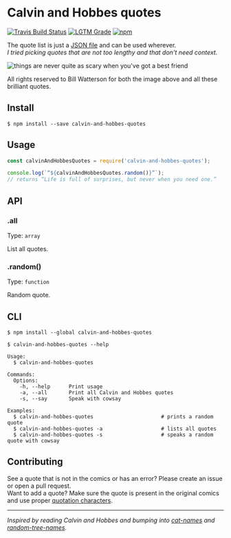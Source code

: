 # Calvin and Hobbes quotes
[![Travis Build Status][travis-icon]][travis]
[![LGTM Grade][lgtm-icon]][lgtm]
[![npm][npm-icon]][npm]

The quote list is just a [JSON file](src/quotes.json) and can be used wherever.  
*I tried picking quotes that are not too lengthy and that don't need context.*

![things are never quite as scary when you've got a best friend](https://cdn.rawgit.com/Siilwyn/calvin-and-hobbes-quotes/master/a-best-friend.jpg)

All rights reserved to Bill Watterson for both the image above and all these brilliant quotes.

## Install
```
$ npm install --save calvin-and-hobbes-quotes
```

## Usage
```js
const calvinAndHobbesQuotes = require('calvin-and-hobbes-quotes');

console.log(`“${calvinAndHobbesQuotes.random()}”`);
// returns “Life is full of surprises, but never when you need one.”
```

## API

### .all
Type: `array`

List all quotes.

### .random()
Type: `function`

Random quote.

## CLI
```
$ npm install --global calvin-and-hobbes-quotes
```

```
$ calvin-and-hobbes-quotes --help

Usage:
  $ calvin-and-hobbes-quotes

Commands:
  Options:
    -h, --help      Print usage
    -a, --all       Print all Calvin and Hobbes quotes
    -s, --say       Speak with cowsay

Examples:
  $ calvin-and-hobbes-quotes                      # prints a random quote
  $ calvin-and-hobbes-quotes -a                   # lists all quotes
  $ calvin-and-hobbes-quotes -s                   # speaks a random quote with cowsay
```

## Contributing
See a quote that is not in the comics or has an error? Please create an issue or open a pull request.  
Want to add a quote? Make sure the quote is present in the original comics and use proper [quotation characters](http://smartquotesforsmartpeople.com/).

___

*Inspired by reading Calvin and Hobbes and bumping into [cat-names](https://github.com/sindresorhus/cat-names) and [random-tree-names](https://github.com/pguth/random-tree-names/).*

[travis]: https://travis-ci.com/Siilwyn/calvin-and-hobbes-quotes
[travis-icon]: https://img.shields.io/travis/com/Siilwyn/calvin-and-hobbes-quotes/master.svg?style=flat-square
[lgtm]: https://lgtm.com/projects/g/Siilwyn/calvin-and-hobbes-quotes/
[lgtm-icon]: https://img.shields.io/lgtm/grade/javascript/g/Siilwyn/calvin-and-hobbes-quotes.svg?style=flat-square
[npm]: https://www.npmjs.com/package/calvin-and-hobbes-quotes
[npm-icon]: https://img.shields.io/npm/v/calvin-and-hobbes-quotes.svg?style=flat-square
